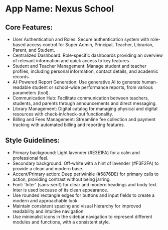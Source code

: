 # **App Name**: Nexus School

## Core Features:

- User Authentication and Roles: Secure authentication system with role-based access control for Super Admin, Principal, Teacher, Librarian, Parent, and Student.
- Centralized Dashboard: Role-specific dashboards providing an overview of relevant information and quick access to key features.
- Student and Teacher Management: Manage student and teacher profiles, including personal information, contact details, and academic records.
- AI-Powered Report Generation: Use generative AI to generate human-readable student or school-wide performance reports, from various parameters (tool).
- Communication Hub: Facilitate communication between teachers, students, and parents through announcements and direct messaging.
- Library Management: Digital catalog for managing physical and digital resources with check-in/check-out functionality.
- Billing and Fees Management: Streamline fee collection and payment tracking with automated billing and reporting features.

## Style Guidelines:

- Primary background: Light lavender (#E3E1FA) for a calm and professional feel.
- Secondary background: Off-white with a hint of lavender (#F3F2FA) to provide a clean and modern base.
- Accent/Primary action: Deep periwinkle (#5876DE) for primary calls to action, providing contrast without being jarring.
- Font: 'Inter' (sans-serif) for clear and modern headings and body text. Inter is used because of its clean appearance.
- Use rounded rectangle edges for buttons and input fields to create a modern and approachable look.
- Maintain consistent spacing and visual hierarchy for improved readability and intuitive navigation.
- Use minimalist icons in the sidebar navigation to represent different modules and functions, with a consistent style.